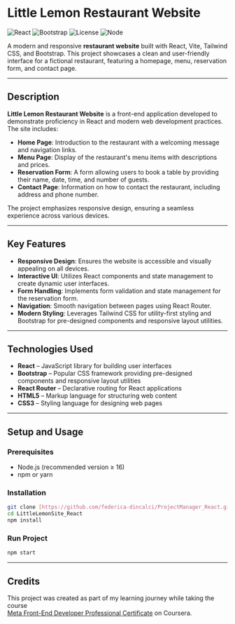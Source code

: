 # Little Lemon Restaurant Website

![React](https://img.shields.io/badge/React-18.2.0-61dafb?logo=react&logoColor=white) ![Bootstrap](https://img.shields.io/badge/Bootstrap-5.3.0-563d7c?logo=bootstrap&logoColor=white) ![License](https://img.shields.io/badge/License-MIT-blue) ![Node](https://img.shields.io/badge/Node.js-16+-339933?logo=node.js&logoColor=white)

A modern and responsive **restaurant website** built with React, Vite, Tailwind CSS, and Bootstrap. This project showcases a clean and user-friendly interface for a fictional restaurant, featuring a homepage, menu, reservation form, and contact page.

---

## Description

**Little Lemon Restaurant Website** is a front-end application developed to demonstrate proficiency in React and modern web development practices. The site includes:

- **Home Page**: Introduction to the restaurant with a welcoming message and navigation links.
- **Menu Page**: Display of the restaurant's menu items with descriptions and prices.
- **Reservation Form**: A form allowing users to book a table by providing their name, date, time, and number of guests.
- **Contact Page**: Information on how to contact the restaurant, including address and phone number.

The project emphasizes responsive design, ensuring a seamless experience across various devices.

---

## Key Features

- **Responsive Design**: Ensures the website is accessible and visually appealing on all devices.
- **Interactive UI**: Utilizes React components and state management to create dynamic user interfaces.
- **Form Handling**: Implements form validation and state management for the reservation form.
- **Navigation**: Smooth navigation between pages using React Router.
- **Modern Styling**: Leverages Tailwind CSS for utility-first styling and Bootstrap for pre-designed components and responsive layout utilities.

---

## Technologies Used

- **React** – JavaScript library for building user interfaces
- **Bootstrap** – Popular CSS framework providing pre-designed components and responsive layout utilities
- **React Router** – Declarative routing for React applications
- **HTML5** – Markup language for structuring web content
- **CSS3** – Styling language for designing web pages

---

## Setup and Usage

### Prerequisites

- Node.js (recommended version ≥ 16)  
- npm or yarn  

### Installation

```bash
git clone [https://github.com/federica-dincalci/ProjectManager_React.git](https://github.com/federica-dincalci/LittleLemonSite_React.git)
cd LittleLemonSite_React
npm install
```

### Run Project

```bash
npm start
```

---

## Credits

This project was created as part of my learning journey while taking the course  
[Meta Front-End Developer Professional Certificate](https://www.coursera.org/professional-certificates/meta-front-end-developer) on Coursera.
